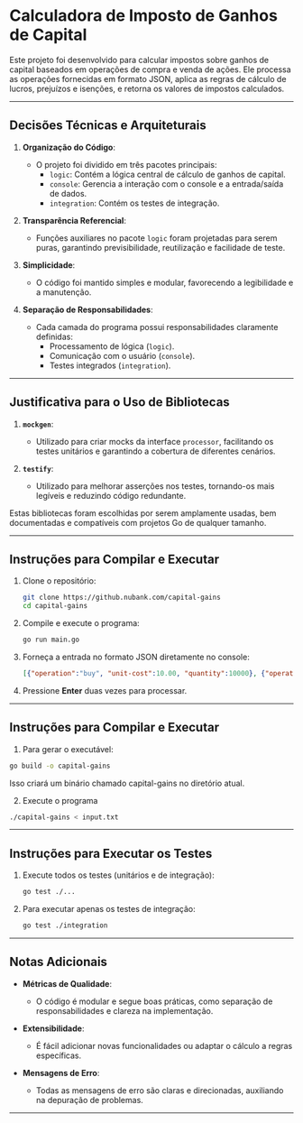# Calculadora de Imposto de Ganhos de Capital

Este projeto foi desenvolvido para calcular impostos sobre ganhos de capital baseados em operações de compra e venda de ações. Ele processa as operações fornecidas em formato JSON, aplica as regras de cálculo de lucros, prejuízos e isenções, e retorna os valores de impostos calculados.

---

## Decisões Técnicas e Arquiteturais

1. **Organização do Código**:
   - O projeto foi dividido em três pacotes principais:
      - `logic`: Contém a lógica central de cálculo de ganhos de capital.
      - `console`: Gerencia a interação com o console e a entrada/saída de dados.
      - `integration`: Contém os testes de integração.

2. **Transparência Referencial**:
   - Funções auxiliares no pacote `logic` foram projetadas para serem puras, garantindo previsibilidade, reutilização e facilidade de teste.

3. **Simplicidade**:
   - O código foi mantido simples e modular, favorecendo a legibilidade e a manutenção.

4. **Separação de Responsabilidades**:
   - Cada camada do programa possui responsabilidades claramente definidas:
      - Processamento de lógica (`logic`).
      - Comunicação com o usuário (`console`).
      - Testes integrados (`integration`).

---

## Justificativa para o Uso de Bibliotecas

1. **`mockgen`**:
   - Utilizado para criar mocks da interface `processor`, facilitando os testes unitários e garantindo a cobertura de diferentes cenários.

2. **`testify`**:
   - Utilizado para melhorar asserções nos testes, tornando-os mais legíveis e reduzindo código redundante.

Estas bibliotecas foram escolhidas por serem amplamente usadas, bem documentadas e compatíveis com projetos Go de qualquer tamanho.

---

## Instruções para Compilar e Executar

1. Clone o repositório:
   ```bash
   git clone https://github.nubank.com/capital-gains
   cd capital-gains
   ```

2. Compile e execute o programa:
   ```bash
   go run main.go
   ```

3. Forneça a entrada no formato JSON diretamente no console:
   ```json
   [{"operation":"buy", "unit-cost":10.00, "quantity":10000}, {"operation":"sell", "unit-cost":50.00, "quantity":5000}]
   ```

4. Pressione **Enter** duas vezes para processar.

---

## Instruções para Compilar e Executar

1. Para gerar o executável:
```bash
go build -o capital-gains
```
Isso criará um binário chamado capital-gains no diretório atual.

2. Execute o programa
```bash
./capital-gains < input.txt
```

---

## Instruções para Executar os Testes

1. Execute todos os testes (unitários e de integração):
   ```bash
   go test ./...
   ```

2. Para executar apenas os testes de integração:
   ```bash
   go test ./integration
   ```

---

## Notas Adicionais

- **Métricas de Qualidade**:
   - O código é modular e segue boas práticas, como separação de responsabilidades e clareza na implementação.

- **Extensibilidade**:
   - É fácil adicionar novas funcionalidades ou adaptar o cálculo a regras específicas.

- **Mensagens de Erro**:
   - Todas as mensagens de erro são claras e direcionadas, auxiliando na depuração de problemas.

---